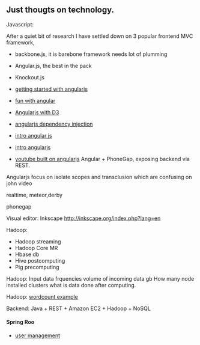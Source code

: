 ## Just thougts on technology.


Javascript:

After a quiet bit of research I have settled down on 3 popular frontend MVC framework,

- backbone.js, it is barebone framework needs lot of plumming 
- Angular.js, the best in the pack
- Knockout.js

- [getting started with angularjs](http://www.adobe.com/devnet/html5/articles/getting-started-with-angularjs.html)
- [fun with angular](http://devgirl.org/2013/03/21/fun-with-angularjs/)
- [Angularjs with D3](https://github.com/fullscale/dangle)
- [angularjs dependency injection](http://www.alexrothenberg.com/2013/02/11/the-magic-behind-angularjs-dependency-injection.html)
- [intro angular js](http://blog.akquinet.de/2013/01/22/maintainable-rich-web-applications-with-angularjs/#more-2552)
- [intro angularjs](http://blog.kaggle.com/2013/01/14/webapps-for-data-scientists-building-your-first-crud/)
- [youtube built on angularjs](https://github.com/mikecrittenden/toogles)
Angular + PhoneGap, exposing backend via REST.

 Angularjs focus on isolate scopes and transclusion which are confusing on john video

realtime,
meteor,derby

phonegap

Visual editor: Inkscape
http://inkscape.org/index.php?lang=en


Hadoop:
- Hadoop streaming
- Hadoop Core MR
- Hbase db
- Hive postcomputing
- Pig  precomputing

Hadoop:
Input data frquencies
volume of incoming data gb
How many node installed clusters
what is data done after computing.

Hadoop:
[wordcount example](http://kickstarthadoop.blogspot.com/2011/04/word-count-hadoop-map-reduce-example.html)

Backend: Java + REST + Amazon EC2 + Hadoop + NoSQL


#### Spring Roo
-  [user management](http://raginggoblin.wordpress.com/)
